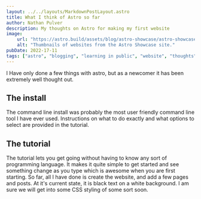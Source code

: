 ```yaml
---
layout: ../../layouts/MarkdownPostLayout.astro
title: What I think of Astro so far
author: Nathan Pulver
description: My thoughts on Astro for making my first website
image: 
    url: "https://astro.build/assets/blog/astro-showcase/astro-showcase-screenshot.jpg"
    alt: "Thumbnails of websites from the Astro Showcase site."
pubDate: 2022-17-11
tags: ["astro", "blogging", "learning in public", "website", "thoughts"]
---
```

I Have only done a few things with astro, but as a newcomer it has been extremely well thought out. 
## The install
The command line install was probably the most user friendly command line tool I have ever used. Instructions on what to do exactly and what options to select are provided in the tutorial. 
## The tutorial
The tutorial lets you get going without having to know any sort of programming language. It makes it quite simple to get started and see something change as you type which is awesome when you are first starting. So far, all I have done is create the website, and add a few pages and posts. At it's current state, it is black text on a white background. I am sure we will get into some CSS styling of some sort soon. 
